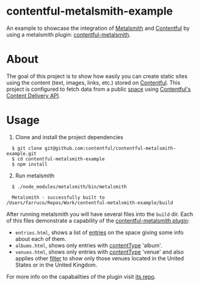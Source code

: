 # contentful-metalsmith-example

An example to showcase the integration of [Metalsmith](http://www.metalsmith.io/) and [Contentful](www.contentful.com) by using a metalsmith plugin: [contentful-metalsmith](https://github.com/contentful/contentful-metalsmith).

# About

The goal of this project is to show how easily you can create static sites using the content (text, images, links, etc.) stored on [Contentful](www.contentful.com). This project
is configured to fetch data from a public [space](https://www.contentful.com/developers/documentation/content-delivery-api/http/#spaces) using [Contentful's Content Delivery API](https://www.contentful.com/developers/documentation/content-delivery-api/http/#spaces).

# Usage

1. Clone and install the project dependencies

  ```shell
    $ git clone git@github.com:contentful/contentful-metalsmith-example.git
    $ cd contentful-metalsmith-example
    $ npm install
  ```

2. Run metalsmith

  ```shell
    $ ./node_modules/metalsmith/bin/metalsmith

    Metalsmith · successfully built to /Users/farruco/Repos/Work/contentful-metalsmith-example/build
  ```

After running metalsmith you will have several files into the ```build``` dir. Each of this files demonstrate a capability of the [contentful-metalsmith plugin](https://github.com/contentful/contentful-metalsmith):

  * ```entries.html```, shows a list of [entries](https://www.contentful.com/developers/documentation/content-delivery-api/http/#entries) on the space giving some info about each of them.
  * ```albums.html```, shows only entries with [contentType](https://www.contentful.com/developers/documentation/content-delivery-api/http/#content-types) 'album'.
  * ```venues.html```, shows only entries with [contentType](https://www.contentful.com/developers/documentation/content-delivery-api/http/#content-types) 'venue' and also applies other [filter](https://www.contentful.com/developers/documentation/content-delivery-api/http/#search-filter) to show only those venues located in the United States or in the United Kingdom.

For more info on the capabalities of the plugin visit [its repo](https://github.com/contentful/contentful-metalsmith).

